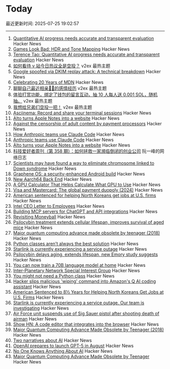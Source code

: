 # Today

最近更新时间: 2025-07-25 19:02:57

--- 
1. [Quantitative AI progress needs accurate and transparent evaluation](https://mathstodon.xyz/@tao/114910028356641733) Hacker News
2. [Games Look Bad: HDR and Tone Mapping](https://ventspace.wordpress.com/2017/10/20/games-look-bad-part-1-hdr-and-tone-mapping/) Hacker News
3. [Terence Tao: Quantitative AI progress needs accurate and transparent evaluation](https://mathstodon.xyz/@tao/114910028356641733) Hacker News
4. [如何看待 v 站今日热议全是空投？](https://www.v2ex.com/t/1147585) v2ex 最热主题
5. [Google spoofed via DKIM replay attack: A technical breakdown](https://easydmarc.com/blog/google-spoofed-via-dkim-replay-attack-a-technical-breakdown/) Hacker News
6. [Celebrating 20 Years of MDN](https://developer.mozilla.org/en-US/blog/mdn-turns-20/) Hacker News
7. [聊聊自己最近相亲🐢🐢的感情经历](https://www.v2ex.com/t/1147566) v2ex 最热主题
8. [体验打赏功能，绑定了钱包的留言互动，抽 10 人每人送 0.001 SOL，随机抽。](https://www.v2ex.com/t/1147547) v2ex 最热主题
9. [我想给兄弟们空投一把！](https://www.v2ex.com/t/1147542) v2ex 最热主题
10. [Asciinema: Record and share your terminal sessions](https://asciinema.org) Hacker News
11. [Alto turns Apple Notes into a website](https://alto.so/) Hacker News
12. [Against the censorship of adult content by payment processors](https://soatok.blog/2025/07/24/against-the-censorship-of-adult-content-by-payment-processors/) Hacker News
13. [How Anthropic teams use Claude Code](https://www.anthropic.com/news/how-anthropic-teams-use-claude-code) Hacker News
14. [Anthropic teams use Claude Code](https://www.anthropic.com/news/how-anthropic-teams-use-claude-code) Hacker News
15. [Alto turns your Apple Notes into a website](https://alto.so/) Hacker News
16. [科技爱好者周刊（第 358 期）：如何拯救一家濒临倒闭的创业公司](http://www.ruanyifeng.com/blog/2025/07/weekly-issue-358.html) 阮一峰的网络日志
17. [Scientists may have found a way to eliminate chromosome linked to Down syndrome](https://academic.oup.com/pnasnexus/article/4/2/pgaf022/8016019) Hacker News
18. [Graphene OS: a security-enhanced Android build](https://lwn.net/SubscriberLink/1030004/898017c7953c0946/) Hacker News
19. [New Aarch64 Back End](https://ziglang.org/devlog/2025/#2025-07-23) Hacker News
20. [A GPU Calculator That Helps Calculate What GPU to Use](https://calculator.inference.ai/) Hacker News
21. [Visa and Mastercard: The global payment duopoly (2024)](https://quartr.com/insights/edge/visa-and-mastercard-the-global-payment-duopoly) Hacker News
22. [American sentenced for helping North Koreans get jobs at U.S. firms](https://fortune.com/2025/07/24/north-korean-it-workers-chapman-nike/) Hacker News
23. [Intel CEO Letter to Employees](https://morethanmoore.substack.com/p/intel-ceo-letter-to-employees) Hacker News
24. [Building MCP servers for ChatGPT and API integrations](https://platform.openai.com/docs/mcp) Hacker News
25. [Revisiting Moneyball](https://djpardis.medium.com/revisiting-moneyball-074fc2435b07) Hacker News
26. [Psilocybin treatment extends cellular lifespan, improves survival of aged mice](https://news.emory.edu/stories/2025/07/hs_psilocybin_aging_study_10-07-2025/story.html) Hacker News
27. [Major quantum computing advance made obsolete by teenager (2018)](https://www.quantamagazine.org/teenager-finds-classical-alternative-to-quantum-recommendation-algorithm-20180731/) Hacker News
28. [Python classes aren’t always the best solution](https://adamgrant.micro.blog/2025/07/24/123050.html) Hacker News
29. [Starlink is currently experiencing a service outage](https://www.starlink.com/us) Hacker News
30. [Psilocybin delays aging, extends lifespan, new Emory study suggests](https://news.emory.edu/stories/2025/07/hs_psilocybin_aging_study_10-07-2025/story.html) Hacker News
31. [You can now train a 70B language model at home](https://www.answer.ai/posts/2024-03-06-fsdp-qlora.html) Hacker News
32. [Inter-Planetary Network Special Interest Group](https://www.ipnsig.org) Hacker News
33. [You might not need a Python class](https://adamgrant.micro.blog/2025/07/24/123050.html) Hacker News
34. [Hacker slips malicious 'wiping' command into Amazon's Q AI coding assistant](https://www.zdnet.com/article/hacker-slips-malicious-wiping-command-into-amazons-q-ai-coding-assistant-and-devs-are-worried/) Hacker News
35. [American Sentenced to 8½ Years for Helping North Koreans Get Jobs at U.S. Firms](https://www.wsj.com/us-news/law/american-sentenced-to-8-years-in-prison-for-helping-north-koreans-get-jobs-at-nike-other-u-s-firms-d7de8be7) Hacker News
36. [Starlink is currently experiencing a service outage. Our team is investigating](https://www.starlink.com/us) Hacker News
37. [Air Force unit suspends use of Sig Sauer pistol after shooting death of airman](https://www.nhpr.org/nh-news/2025-07-23/sig-sauer-pistol-air-force-shooting-death) Hacker News
38. [Show HN: A code editor that integrates into the browser](https://tachicode.dev/) Hacker News
39. [Major Quantum Computing Advance Made Obsolete by Teenager (2018)](https://www.quantamagazine.org/teenager-finds-classical-alternative-to-quantum-recommendation-algorithm-20180731/) Hacker News
40. [Two narratives about AI](https://calnewport.com/no-one-knows-anything-about-ai/) Hacker News
41. [OpenAI prepares to launch GPT-5 in August](https://www.theverge.com/notepad-microsoft-newsletter/712950/openai-gpt-5-model-release-date-notepad) Hacker News
42. [No One Knows Anything About AI](https://calnewport.com/no-one-knows-anything-about-ai/) Hacker News
43. [Major Quantum Computing Advance Made Obsolete by Teenager](https://www.quantamagazine.org/teenager-finds-classical-alternative-to-quantum-recommendation-algorithm-20180731/) Hacker News
